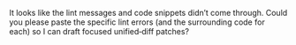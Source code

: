 It looks like the lint messages and code snippets didn’t come through. Could you please paste the specific lint errors (and the surrounding code for each) so I can draft focused unified‑diff patches?